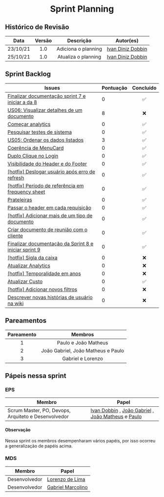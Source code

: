 <h1 style="text-align: center">Sprint Planning</h1>

## Histórico de Revisão
| Data | Versão | Descrição | Autor(es)|
|:----:|:------:|:---------:|:--------:|
| 23/10/21 | 1.0 | Adiciona o planning | [Ivan Diniz Dobbin](https://github.com/darmsDD)|
| 25/10/21 | 1.0 | Atualiza o planning | [Ivan Diniz Dobbin](https://github.com/darmsDD)|


## Sprint Backlog
Issues | Pontuação | Concluído
------------ | -------------- | :--------:
[Finalizar documentação sprint 7 e iniciar a da 8](https://github.com/fga-eps-mds/2021.1-PC-GO1/issues/131) | 0 | :white_check_mark:
[US06: Visualizar detalhes de um documento](https://github.com/fga-eps-mds/2021.1-pc-go1/issues/53) | 8 | :x:
[Começar analytics](https://github.com/fga-eps-mds/2021.1-pc-go1/issues/124) | 0 | :white_check_mark:
[Pesquisar testes de sistema](https://github.com/fga-eps-mds/2021.1-pc-go1/issues/132) | 0 | :white_check_mark:
[US05: Ordenar os dados listados](https://github.com/fga-eps-mds/2021.1-pc-go1/issues/52) | 3 | :white_check_mark:
[Coerência de MenuCard](https://github.com/fga-eps-mds/2021.1-pc-go1/issues/139) | 0 | :white_check_mark:
[Duplo Clique no Login](https://github.com/fga-eps-mds/2021.1-pc-go1/issues/138) | 0 |:white_check_mark:
[Visibilidade do Header e do Footer](https://github.com/fga-eps-mds/2021.1-pc-go1/issues/137) | 0 |  :white_check_mark:
[[hotfix] Deslogar usuário após erro de refresh](https://github.com/fga-eps-mds/2021.1-pc-go1/issues/150) | 0 |  :white_check_mark:
[[hotfix] Período de referência em frequency sheet](https://github.com/fga-eps-mds/2021.1-pc-go1/issues/148) | 0 |  :white_check_mark:
[Prateleiras](https://github.com/fga-eps-mds/2021.1-pc-go1/issues/140) | 0 |  :white_check_mark:
[Passar o header em cada requisição](https://github.com/fga-eps-mds/2021.1-pc-go1/issues/152) | 0 |  :white_check_mark:
[[hotfix] Adicionar mais de um tipo de documento](https://github.com/fga-eps-mds/2021.1-pc-go1/issues/147) | 0 |  :white_check_mark:
[Criar documento de reunião com o cliente](https://github.com/fga-eps-mds/2021.1-pc-go1/issues/143) | 0 |  :white_check_mark:
[Finalizar documentação da Sprint 8 e iniciar sprint 9](https://github.com/fga-eps-mds/2021.1-pc-go1/issues/144) | 0 |  :white_check_mark:
[[hotfix] Sigla da caixa](https://github.com/fga-eps-mds/2021.1-pc-go1/issues/145) | 0 |  :x:
[Atualizar Analytics](https://github.com/fga-eps-mds/2021.1-pc-go1/issues/142) | 0 | :x: 
[[hotfix] Temporalidade em anos](https://github.com/fga-eps-mds/2021.1-pc-go1/issues/146) | 0 |  :x:
[Atualizar Custo](https://github.com/fga-eps-mds/2021.1-pc-go1/issues/141) | 0 |  :white_check_mark:
[[hotfix] Adicionar novos filtros](https://github.com/fga-eps-mds/2021.1-pc-go1/issues/149) | 0 | :x:  
[Descrever novas histórias de usuário na wiki ](https://github.com/fga-eps-mds/2021.1-pc-go1/issues/134) | 0 |  :x:






## Pareamentos

| Pareamento | Membros
|:--------: | :-------:
| 1 | Paulo  e João Matheus
| 2 | João Gabriel, João Matheus e Paulo
| 3 | Gabriel e Lorenzo


## Pápeis nessa sprint

### EPS
Membro| Papel
------------ | --------------
Scrum Master, PO, Devops, Arquiteto e Desenvolvedor | [Ivan Dobbin](https://github.com/darmsDD) , [João Gabriel](https://github.com/bielrossi15) , [João Matheus](https://github.com/J-Matheus) e  [Paulo](https://github.com/PauloVitorRocha) 

#### Observação
Nessa sprint os membros desempenharam vários papéis, por isso ocorreu a generalização de papéis acima.


### MDS
Membro| Papel
------------ | --------------
Desenvolvedor | [Lorenzo de Lima](https://github.com/lorenzo7377)
Desenvolvedor | [Gabriel Marcolino](https://github.com/GabrielMR360)